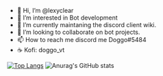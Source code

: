 - 👋 Hi, I’m @lexyclear
- 👀 I’m interested in Bot development
- 🌱 I’m currently maintaning the discord client wiki.
- 💞️ I’m looking to collaborate on bot projects.
- 📫 How to reach me discord me Doggo#5484
- ☕ Kofi: doggo_vt

<!---
lexyclear/lexyclear is a ✨ special ✨ repository because its `README.md` (this file) appears on your GitHub profile.
You can click the Preview link to take a look at your changes.
--->














[![Top Langs](https://github-readme-stats.vercel.app/api/top-langs/?username=lexyclear&count=8)](https://github.com/anuraghazra/github-readme-stats)
![Anurag's GitHub stats](https://github-readme-stats.vercel.app/api?username=lexyclear&show_icons=true) 

